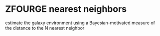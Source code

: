 # ZFOURGE nearest neighbors
estimate the galaxy environment using a Bayesian-motivated measure of the distance to the N nearest neighbor
